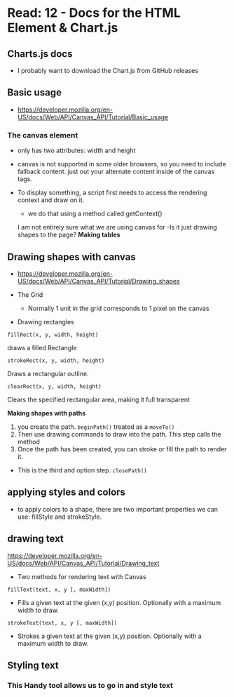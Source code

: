 # Read: 12 - Docs for the HTML <canvas> Element & Chart.js

## Charts.js docs
- I probably want to download the Chart.js from GitHub releases

## Basic usage
- https://developer.mozilla.org/en-US/docs/Web/API/Canvas_API/Tutorial/Basic_usage
### The canvas element
- only has two attributes: width and height
- canvas is not supported in some older browsers, so you need to include fallback content. just out your alternate content inside of the canvas tags.
- To display something, a script first needs to access the rendering context and draw on it.
  - we do that using a method called getContext()

  I am not entirely sure what we are using canvas for
  -Is it just drawing shapes to the page?
  **Making tables**
## Drawing shapes with canvas
- https://developer.mozilla.org/en-US/docs/Web/API/Canvas_API/Tutorial/Drawing_shapes

- The Grid
  - Normally 1 unit in the grid corresponds to 1 pixel on the canvas
- Drawing rectangles

```
fillRect(x, y, width, height)
```
draws a filled Rectangle

```
strokeRect(x, y, width, height)
```
Draws a rectangular outline.

```
clearRect(x, y, width, height)
``` 
Clears the specified rectangular area, making it full transparent

**Making shapes with paths**
1. you create the path. `beginPath()` treated as a `moveTo()`
2. Then use drawing commands to draw into the path. This step calls the method
3. Once the path has been created, you can stroke or fill the path to render it. 
  - This is the third and option step. `closePath()`



## applying styles and colors
- to apply colors to a shape, there are two important properties we can use: fillStyle and strokeStyle.

## drawing text
https://developer.mozilla.org/en-US/docs/Web/API/Canvas_API/Tutorial/Drawing_text
- Two methods for rendering text with Canvas
```
fillText(text, x, y [, maxWidth])
```
- Fills a given text at the given (x,y) position. Optionally with a maximum width to draw.


```
strokeText(text, x, y [, maxWidth])
```
- Strokes a given text at the given (x,y) position. Optionally with a maximum width to draw.
## Styling text
### This Handy tool allows us to go in and style text

